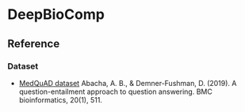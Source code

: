 # DeepBioComp


## Reference
### Dataset
* [MedQuAD dataset](https://github.com/abachaa/MedQuAD/tree/master/1_CancerGov_QA) Abacha, A. B., & Demner-Fushman, D. (2019). A question-entailment approach to question answering. BMC bioinformatics, 20(1), 511.
